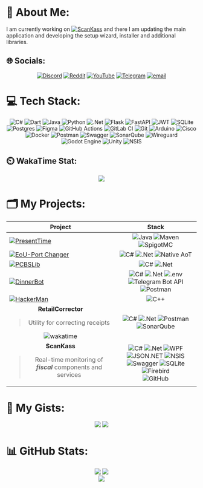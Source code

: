 # 💫 About Me:
I am currently working on [![ScanKass](https://img.shields.io/badge/ScanKass-%2306802F?logo=data%3Aimage%2Fsvg%2Bxml%3Bbase64%2CPHN2ZyB3aWR0aD0iNDE5IiBoZWlnaHQ9IjQxOCIgdmlld0JveD0iMCAwIDQxOSA0MTgiIGZpbGw9Im5vbmUiIHhtbG5zPSJodHRwOi8vd3d3LnczLm9yZy8yMDAwL3N2ZyI%2BCjxwYXRoIGQ9Ik0yMjcgMjI2SDM2NVYzNjRIMjI3VjIyNloiIGZpbGw9ImJsYWNrIi8%2BCjxyZWN0IHg9IjU1IiB5PSI1NCIgd2lkdGg9IjE3MSIgaGVpZ2h0PSIxNzEiIGZpbGw9IiMwQkRBNTEiLz4KPC9zdmc%2BCg%3D%3D&labelColor=%23ffffff)](https://scankass.ru) and there I am updating the main application and developing the setup wizard, installer and additional libraries.

## 🌐 Socials:
<div align="center">
  <a href="https://discord.gg/ornaras"><img src="https://img.shields.io/badge/Discord-%237289DA.svg?style=for-the-badge&logo=discord&amp;logoColor=white" alt="Discord"></a> 
  <a href="https://reddit.com/user/ornaras"><img src="https://img.shields.io/badge/Reddit-%23FF4500.svg?style=for-the-badge&logo=Reddit&amp;logoColor=white" alt="Reddit"></a> 
  <a href="https://www.youtube.com/@ornaras-the-copybara"><img src="https://img.shields.io/badge/YouTube-%23C4302B.svg?style=for-the-badge&logo=youtube&amp;logoColor=white" alt="YouTube"></a> 
  <a href="https://t.me/ornaras"><img src="https://img.shields.io/badge/Telegram-%231d94d0.svg?style=for-the-badge&logo=Telegram&amp;logoColor=white" alt="Telegram"></a> 
  <a href="mailto:ornaras.us@gmail.com"><img src="https://img.shields.io/badge/Email-D14836?style=for-the-badge&logo=gmail&amp;logoColor=white" alt="email"></a>
</div>

# 💻 Tech Stack:
<div align="center">
  <img src="https://img.shields.io/badge/c%23-%23239120.svg?style=for-the-badge&amp;logo=csharp&amp;logoColor=white" alt="C#"> 
  <img src="https://img.shields.io/badge/dart-%230175C2.svg?style=for-the-badge&amp;logo=dart&amp;logoColor=white" alt="Dart"> 
  <img src="https://img.shields.io/badge/java-%23ED8B00.svg?style=for-the-badge&amp;logo=openjdk&amp;logoColor=white" alt="Java"> 
  <img src="https://img.shields.io/badge/python-3670A0?style=for-the-badge&amp;logo=python&amp;logoColor=ffdd54" alt="Python"> 
  <img src="https://img.shields.io/badge/.NET-5C2D91?style=for-the-badge&amp;logo=.net&amp;logoColor=white" alt=".Net">
  <img src="https://img.shields.io/badge/flask-%23000.svg?style=for-the-badge&amp;logo=flask&amp;logoColor=white" alt="Flask"> 
  <img src="https://img.shields.io/badge/FastAPI-005571?style=for-the-badge&amp;logo=fastapi" alt="FastAPI"> 
  <img src="https://img.shields.io/badge/JWT-black?style=for-the-badge&amp;logo=JSON%20web%20tokens" alt="JWT"> 
  <img src="https://img.shields.io/badge/sqlite-%2307405e.svg?style=for-the-badge&amp;logo=sqlite&amp;logoColor=white" alt="SQLite"> 
  <img src="https://img.shields.io/badge/postgres-%23316192.svg?style=for-the-badge&amp;logo=postgresql&amp;logoColor=white" alt="Postgres">
  <img src="https://img.shields.io/badge/figma-%23F24E1E.svg?style=for-the-badge&amp;logo=figma&amp;logoColor=white" alt="Figma"> 
  <img src="https://img.shields.io/badge/github%20actions-%232671E5.svg?style=for-the-badge&amp;logo=githubactions&amp;logoColor=white" alt="GitHub Actions"> 
  <img src="https://img.shields.io/badge/gitlab%20CI-%23181717.svg?style=for-the-badge&amp;logo=gitlab&amp;logoColor=white" alt="GitLab CI"> 
  <img src="https://img.shields.io/badge/git-%23F05033.svg?style=for-the-badge&amp;logo=git&amp;logoColor=white" alt="Git"> 
  <img src="https://img.shields.io/badge/-Arduino-00979D?style=for-the-badge&amp;logo=Arduino&amp;logoColor=white" alt="Arduino">
  <img src="https://img.shields.io/badge/cisco-%23049fd9.svg?style=for-the-badge&amp;logo=cisco&amp;logoColor=black" alt="Cisco"> 
  <img src="https://img.shields.io/badge/docker-%230db7ed.svg?style=for-the-badge&amp;logo=docker&amp;logoColor=white" alt="Docker"> 
  <img src="https://img.shields.io/badge/Postman-FF6C37?style=for-the-badge&amp;logo=postman&amp;logoColor=white" alt="Postman"> 
  <img src="https://img.shields.io/badge/-Swagger-%23Clojure?style=for-the-badge&amp;logo=swagger&amp;logoColor=white" alt="Swagger"> 
  <img src="https://img.shields.io/badge/SonarQube-black?style=for-the-badge&amp;logo=sonarqube&amp;logoColor=4E9BCD" alt="SonarQube"> 
  <img src="https://img.shields.io/badge/wireguard-%2388171A.svg?style=for-the-badge&amp;logo=wireguard&amp;logoColor=white" alt="Wireguard"> 
  <img src="https://img.shields.io/badge/GODOT-%23FFFFFF.svg?style=for-the-badge&amp;logo=godot-engine" alt="Godot Engine"> 
  <img src="https://img.shields.io/badge/unity-%23000000.svg?style=for-the-badge&amp;logo=unity&amp;logoColor=white" alt="Unity"> 
  <img src="https://img.shields.io/badge/NSIS-%2301B0F0.svg?style=for-the-badge&amp;logo=nsis&amp;logoColor=white" alt="NSIS">
</div>

## ⏲️ WakaTime Stat:
<div align="center">
  <a href="https://wakatime.com/@ornaras"><img src="https://github-readme-stats.vercel.app/api/wakatime?username=ornaras&theme=transparent&hide_title=true&layout=compact&hide_border=true"/></a>
</div>

# 🗂️ My Projects:

<div align="center">
  <table>
    <thead>
      <tr>
        <th>Project</th>
        <th>Stack</th>
      </tr>
    </thead>
    <tbody>
      <tr>
        <td>
          <a href="https://github.com/ornaras/PresentTime">
            <img src="https://github-readme-stats.vercel.app/api/pin/?username=ornaras&amp;repo=PresentTime&amp;theme=transparent&amp;hide_border=true" alt="PresentTime">
          </a>
        </td>
        <td>
          <div align="center">
            <img src="https://img.shields.io/badge/java-%23ED8B00.svg?style=for-the-badge&amp;logo=openjdk&amp;logoColor=white" alt="Java">
            <img src="https://img.shields.io/badge/Maven-%23c71a36.svg?style=for-the-badge&amp;logo=apachemaven&amp;logoColor=white" alt="Maven">
            <img src="https://img.shields.io/badge/SpigotMC-%23ed8106.svg?style=for-the-badge&amp;logo=spigotmc&amp;logoColor=white" alt="SpigotMC">
          </div>
        </td>
        </tr>
      <tr>
        <td>
          <a href="https://github.com/ornaras/eou-port-changer">
            <img src="https://github-readme-stats.vercel.app/api/pin/?username=ornaras&amp;repo=eou-port-changer&amp;theme=transparent&amp;hide_border=true" alt="EoU-Port Changer">
          </a>
        </td>
        <td>
          <div align="center">
            <img src="https://img.shields.io/badge/c%23-%23239120.svg?style=for-the-badge&amp;logo=csharp&amp;logoColor=white" alt="C#"> 
            <img src="https://img.shields.io/badge/.NET-5C2D91?style=for-the-badge&amp;logo=.net&amp;logoColor=white" alt=".Net"> 
            <img src="https://img.shields.io/badge/Native%20AoT-5a26d9?style=for-the-badge" alt="Native AoT">
          </div>
        </td>
      </tr>
      <tr>
        <td>
          <a href="https://github.com/ornaras/PCBSLib">
            <img src="https://github-readme-stats.vercel.app/api/pin/?username=ornaras&amp;repo=PCBSLib&amp;theme=transparent&amp;hide_border=true" alt="PCBSLib">
          </a>
        </td>
        <td>
          <div align="center">
            <img src="https://img.shields.io/badge/c%23-%23239120.svg?style=for-the-badge&amp;logo=csharp&amp;logoColor=white" alt="C#"> 
            <img src="https://img.shields.io/badge/.NET-5C2D91?style=for-the-badge&amp;logo=.net&amp;logoColor=white" alt=".Net">
          </div>
        </td>
      </tr>
      <tr>
        <td>
          <a href="https://github.com/ornaras/dinner-bot">
            <img src="https://github-readme-stats.vercel.app/api/pin/?username=ornaras&amp;repo=dinner-bot&amp;theme=transparent&amp;hide_border=true" alt="DinnerBot">
          </a>
        </td>
        <td>
          <div align="center">
            <img src="https://img.shields.io/badge/c%23-%23239120.svg?style=for-the-badge&amp;logo=csharp&amp;logoColor=white" alt="C#"> 
            <img src="https://img.shields.io/badge/.NET-5C2D91?style=for-the-badge&amp;logo=.net&amp;logoColor=white" alt=".Net"> 
            <img src="https://img.shields.io/badge/.env-000000?style=for-the-badge&amp;logo=.env" alt=".env"> 
            <img src="https://img.shields.io/badge/Bot_API-26A5E4?style=for-the-badge&amp;logo=telegram&amp;logoColor=white" alt="Telegram Bot API"> 
            <img src="https://img.shields.io/badge/Postman-FF6C37?style=for-the-badge&amp;logo=postman&amp;logoColor=white" alt="Postman">
          </div>
        </td>
      </tr>
      <tr>
        <td>
          <a href="https://github.com/ornaras/HackerMan">
            <img src="https://github-readme-stats.vercel.app/api/pin/?username=ornaras&amp;repo=HackerMan&amp;theme=transparent&amp;hide_border=true" alt="HackerMan">
          </a>
        </td>
        <td>
          <div align="center">
            <img src="https://img.shields.io/badge/c++-00599C.svg?style=for-the-badge&amp;logo=cplusplus&amp;logoColor=white" alt="C++">
          </div>
        </td>
      </tr>
      <tr>
        <td>
          <div align="center">
            <strong>RetailCorrector</strong><br/>
            <blockquote>Utility for correcting receipts</blockquote>
            <img src="https://wakatime.com/badge/user/cb1d81a4-cf38-4b2f-a98a-4e569f87e13b/project/6d9d0077-fcfa-4326-942d-add652280cfa.svg" alt="wakatime">
          </div>
        </td>
        <td>
          <div align="center">
            <img src="https://img.shields.io/badge/c%23-%23239120.svg?style=for-the-badge&amp;logo=csharp&amp;logoColor=white" alt="C#">
            <img src="https://img.shields.io/badge/.NET-5C2D91?style=for-the-badge&amp;logo=.net&amp;logoColor=white" alt=".Net"> 
            <img src="https://img.shields.io/badge/Postman-FF6C37?style=for-the-badge&amp;logo=postman&amp;logoColor=white" alt="Postman"> 
            <img src="https://img.shields.io/badge/SonarQube-black?style=for-the-badge&amp;logo=sonarqube&amp;logoColor=4E9BCD" alt="SonarQube">
          </div>
        </td>
      </tr>
      <tr>
        <td>
          <div align="center">
            <strong>ScanKass</strong><br/>
            <blockquote>Real-time monitoring of <i><b>fiscal</b></i> components and services</blockquote>
          </div>
        </td>
        <td>
          <div align="center">
            <img src="https://img.shields.io/badge/c%23-%23239120.svg?style=for-the-badge&amp;logo=csharp&amp;logoColor=white" alt="C#"> 
            <img src="https://img.shields.io/badge/.NET-5C2D91?style=for-the-badge&amp;logo=.net&amp;logoColor=white" alt=".Net"> 
            <img src="https://img.shields.io/badge/WPF-%23239120.svg?style=for-the-badge&amp;logoColor=white" alt="WPF"> 
            <img src="https://img.shields.io/badge/JSON.NET-black.svg?style=for-the-badge&amp;logo=rocket&amp;logoColor=white" alt="JSON.NET"> 
            <img src="https://img.shields.io/badge/NSIS-%2301B0F0.svg?style=for-the-badge&amp;logo=nsis&amp;logoColor=white" alt="NSIS"><br/>
            <img src="https://img.shields.io/badge/-Swagger-%23Clojure?style=for-the-badge&amp;logo=swagger&amp;logoColor=white" alt="Swagger"> 
            <img src="https://img.shields.io/badge/sqlite-%2307405e.svg?style=for-the-badge&amp;logo=sqlite&amp;logoColor=white" alt="SQLite"> 
            <img src="https://img.shields.io/badge/Firebird-%23e9730a.svg?style=for-the-badge" alt="Firebird"><br/>
            <img src="https://img.shields.io/badge/GitHub_API-%23121011.svg?style=for-the-badge&amp;logo=github&amp;logoColor=white" alt="GitHub">
          </div>
        </td>
      </tr>
    </tbody>
  </table>
</div>


# 📜 My Gists:
<div align="center">
  <a href="https://gist.github.com/ornaras/2a1237ffa669f63c20c5482d653ed4aa/"><img src="https://github-readme-stats.vercel.app/api/gist?id=2a1237ffa669f63c20c5482d653ed4aa&theme=transparent"/></a>
  <a href="https://gist.github.com/ornaras/8fe025942e41d584c8e200ea0e91ea51/"><img src="https://github-readme-stats.vercel.app/api/gist?id=8fe025942e41d584c8e200ea0e91ea51&theme=transparent"/></a>
</div>

# 📊 GitHub Stats:

<div align="center">
  <img src="https://github-readme-stats.vercel.app/api?username=ornaras&theme=transparent&show=reviews"/>
  <img src="https://github-readme-stats.vercel.app/api/top-langs/?username=ornaras&theme=transparent&layout=donut"/><br/>
  <img src="https://nirzak-streak-stats.vercel.app/?user=ornaras&theme=transparent"/>
</div>
